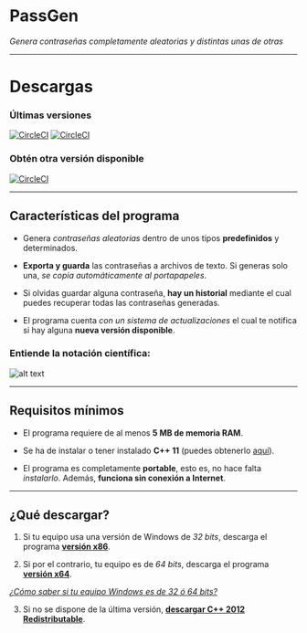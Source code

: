 # PassGen

*Genera contraseñas completamente aleatorias y distintas unas de otras*

---------

# Descargas

### Últimas versiones

[![CircleCI](https://img.shields.io/badge/Descarga%20(x64)-%C3%BAltima%20versi%C3%B3n-green.svg)](https://github.com/Javinator9889/PassGen/raw/master/PASSGEN%20(x64).exe)
[![CircleCI](https://img.shields.io/badge/Descarga%20(x86)-%C3%BAltima%20versi%C3%B3n-green.svg)](https://github.com/Javinator9889/PassGen/raw/master/PASSGEN%20(x86).exe)


### Obtén otra versión disponible

[![CircleCI](https://img.shields.io/badge/Descargas-Otras%20versiones-green.svg)](https://goo.gl/qzEeF1)


---------

## Características del programa

+ Genera *contraseñas aleatorias* dentro de unos tipos **predefinidos** y determinados.

+ **Exporta y guarda** las contraseñas a archivos de texto. Si generas solo una, *se copia automáticamente al portapapeles*.

+ Si olvidas guardar alguna contraseña, **hay un historial** mediante el cual puedes recuperar todas las contraseñas generadas.

+ El programa cuenta *con un sistema de actualizaciones* el cual te notifica si hay alguna **nueva versión disponible**.

### Entiende la notación científica:

![alt text](https://fisiprogramacion.files.wordpress.com/2014/07/notacion_tabla.png "Tabla de equivalencias")

----------

## Requisitos mínimos

+ El programa requiere de al menos **5 MB de memoria RAM**.

+ Se ha de instalar o tener instalado **C++ 11** (puedes obtenerlo [aquí](https://www.microsoft.com/es-es/download/details.aspx?id=30679)).

+ El programa es completamente **portable**, esto es, no hace falta *instalarlo*. Además, **funciona sin conexión a Internet**.

----------

## ¿Qué descargar?

1. Si tu equipo usa una versión de Windows de *32 bits*, descarga el programa **[versión x86](https://github.com/Javinator9889/PassGen#Últimas-versiones)**.

2. Si por el contrario, tu equipo es de *64 bits*, descarga el programa **[versión x64](https://github.com/Javinator9889/PassGen#Últimas-versiones)**.

*[¿Cómo saber si tu equipo Windows es de 32 ó 64 bits?](https://support.microsoft.com/es-es/help/15056/windows-7-32-64-bit-faq)*

3. Si no se dispone de la última versión, **[descargar C++ 2012 Redistributable](https://www.microsoft.com/es-es/download/details.aspx?id=30679)**.
